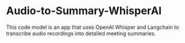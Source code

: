 # Audio-to-Summary-WhisperAI
This code model is an app that uses OpenAI Whisper and Langchain to transcribe audio recordings into detailed meeting summaries.
